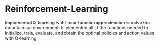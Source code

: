 # Reinforcement-Learning
Implemented Q-learning with linear function approximation to solve the mountain car environment. Implemented all of the functions needed to initialize, train, evaluate, and obtain the optimal policies and action values with Q-learning
